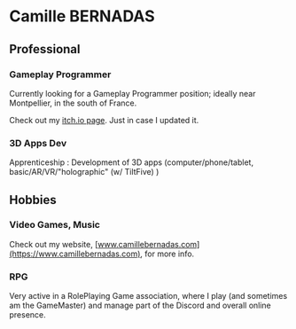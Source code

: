 # Camille BERNADAS
## Professional
### Gameplay Programmer
Currently looking for a Gameplay Programmer position; ideally near Montpellier, in the south of France.

Check out my [itch.io page](https://camille-bernadas.itch.io/). Just in case I updated it.
### 3D Apps Dev
Apprenticeship : Development of 3D apps (computer/phone/tablet, basic/AR/VR/"holographic" (w/ TiltFive) )
## Hobbies
### Video Games, Music
Check out my website, [www.camillebernadas.com](https://www.camillebernadas.com), for more info.
### RPG
Very active in a RolePlaying Game association, where I play (and sometimes am the GameMaster) and manage part of the Discord and overall online presence. 
<!--
**Camille-Bernadas/Camille-Bernadas** is a ✨ _special_ ✨ repository because its `README.md` (this file) appears on your GitHub profile.

Here are some ideas to get you started:

- 🔭 I’m currently working on ...
- 🌱 I’m currently learning ...
- 👯 I’m looking to collaborate on ...
- 🤔 I’m looking for help with ...
- 💬 Ask me about ...
- 📫 How to reach me: ...
- 😄 Pronouns: ...
- ⚡ Fun fact: ...
-->
